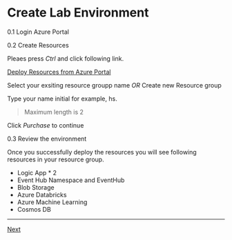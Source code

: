 # Create Lab Environment

0.1 Login Azure Portal

0.2 Create Resources

Pleaes press _Ctrl_ and click following link.

[Deploy Resources from Azure Portal](https://portal.azure.com/#create/Microsoft.Template/uri/https%3A%2F%2Fraw.githubusercontent.com%2Fxlegend1024%2Fazlab-text-analysis%2Fmaster%2F0.EnvironmentSetting%2Fazlab_template.json)

Select your exsiting resource groupp name _OR_ Create new Resource group

Type your name initial for example, hs.

> Maximum length is 2

Click _Purchase_ to continue

0.3 Review the environment

Once you successfully deploy the resources you will see following resources in your resource group.

* Logic App * 2
* Event Hub Namespace and EventHub
* Blob Storage
* Azure Databricks
* Azure Machine Learning
* Cosmos DB

---

[Next](https://github.com/xlegend1024/azlab-text-analysis/blob/master/1.LogicApp/README.md)
